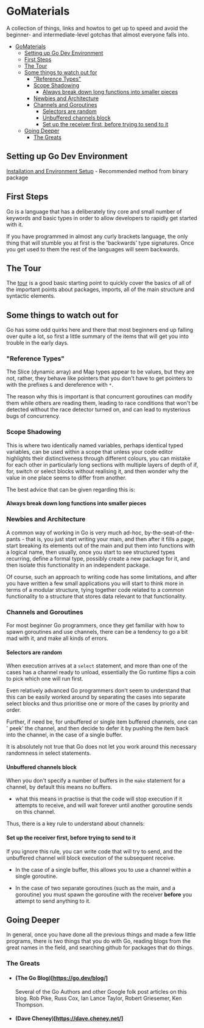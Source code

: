 # GoMaterials

A collection of things, links and howtos to get up to speed and avoid the
beginner- and intermediate-level gotchas that almost everyone falls into.

- [GoMaterials](#gomaterials)
	- [Setting up Go Dev Environment](#setting-up-go-dev-environment)
	- [First Steps](#first-steps)
	- [The Tour](#the-tour)
	- [Some things to watch out for](#some-things-to-watch-out-for)
		- ["Reference Types"](#reference-types)
		- [Scope Shadowing](#scope-shadowing)
			- [Always break down long functions into smaller pieces](#always-break-down-long-functions-into-smaller-pieces)
		- [Newbies and Architecture](#newbies-and-architecture)
		- [Channels and Goroutines](#channels-and-goroutines)
			- [Selectors are random](#selectors-are-random)
			- [Unbuffered channels block](#unbuffered-channels-block)
			- [Set up the receiver first, before trying to send to it](#set-up-the-receiver-first-before-trying-to-send-to-it)
	- [Going Deeper](#going-deeper)
		- [The Greats](#the-greats)

## Setting up Go Dev Environment

[Installation and Environment Setup](basics/installation.md) - Recommended
method from binary package

## First Steps

Go is a language that has a deliberately tiny core and small number of keywords
and basic types in order to allow developers to rapidly get started with it.

If you have programmed in almost any curly brackets language, the only thing
that will stumble you at first is the 'backwards' type signatures. Once you get
used to them the rest of the languages will seem backwards.

## The Tour

The [tour](https://go.dev/tour) is a good basic starting point to quickly cover
the basics of all of the important points about packages, imports, all of the
main structure and syntactic elements.

## Some things to watch out for

Go has some odd quirks here and there that most beginners end up falling over
quite a lot, so first a little summary of the items that will get you into
trouble in the early days.

### "Reference Types"

The Slice (dynamic array) and Map types appear to be values, but they are not,
rather, they behave like pointers that you don't have to get pointers to with
the prefixes `&` and dereference with `*`.

The reason why this is important is that concurrent goroutines can modify them
while others are reading them, leading to race conditions that won't be detected
without the race detector turned on, and can lead to mysterious bugs of
concurrency.

### Scope Shadowing

This is where two identically named variables, perhaps identical typed
variables, can be used within a scope that unless your code editor highlights
their distinctiveness through different colours, you can mistake for each other
in particularly long sections with multiple layers of depth of if, for, switch
or select blocks without realising it, and then wonder why the value in one
place seems to differ from another.

The best advice that can be given regarding this is:

#### Always break down long functions into smaller pieces

### Newbies and Architecture

A common way of working in Go is very much ad-hoc, by-the-seat-of-the-pants -
that is, you just start writing your main, and then after it fills a page, start
breaking its elements out of the main and put them into functions with a logical
name, then usually, once you start to see structured types recurring, define a
formal type, possibly create a new package for it, and then isolate this
functionality in an independent package.

Of course, such an approach to writing code has some limitations, and after you
have written a few small applications you will start to think more in terms of a
modular structure, tying together code related to a common functionality to a
structure that stores data relevant to that functionality.

### Channels and Goroutines

For most beginner Go programmers, once they get familiar with how to spawn
goroutines and use channels, there can be a tendency to go a bit mad with it,
and make all kinds of errors.

#### Selectors are random

When execution arrives at a `select` statement, and more than one of the cases
has a channel ready to unload, essentially the Go runtime flips a coin to pick
which one will run first.

Even relatively advanced Go programmers don't seem to understand that this can
be easily worked around by separating the cases into separate select blocks and
thus prioritise one or more of the cases by priority and order.

Further, if need be, for unbuffered or single item buffered channels, one can '
peek' the channel, and then decide to defer it by pushing the item back into the
channel, in the case of a single buffer.

It is absolutely not true that Go does not let you work around this necessary
randomness in select statements.

#### Unbuffered channels block

When you don't specify a number of buffers in the `make` statement for a
channel, by default this means no buffers.

- what this means in practise is that the code will stop execution if it
  attempts to receive, and will wait forever until another goroutine sends on
  this channel.

Thus, there is a key rule to understand about channels:

#### Set up the receiver first, before trying to send to it

If you ignore this rule, you can write code that will try to send, and the
unbuffered channel will block execution of the subsequent receive.

- In the case of a single buffer, this allows you to use a channel within a
  single goroutine.

- In the case of two separate goroutines (such as the main, and a goroutine)
  you must spawn the goroutine with the receiver **before** you attempt to send
  anything to it.

## Going Deeper

In general, once you have done all the previous things and made a few little
programs, there is two things that you do with Go, reading blogs from the great
names in the field, and searching github for packages that do things.

### The Greats

- #### (The Go Blog)[https://go.dev/blog/]

  Several of the Go Authors and other Google folk post articles on this blog.
  Rob Pike, Russ Cox, Ian Lance Taylor, Robert Griesemer, Ken Thompson.

- #### (Dave Cheney)[https://dave.cheney.net/]
